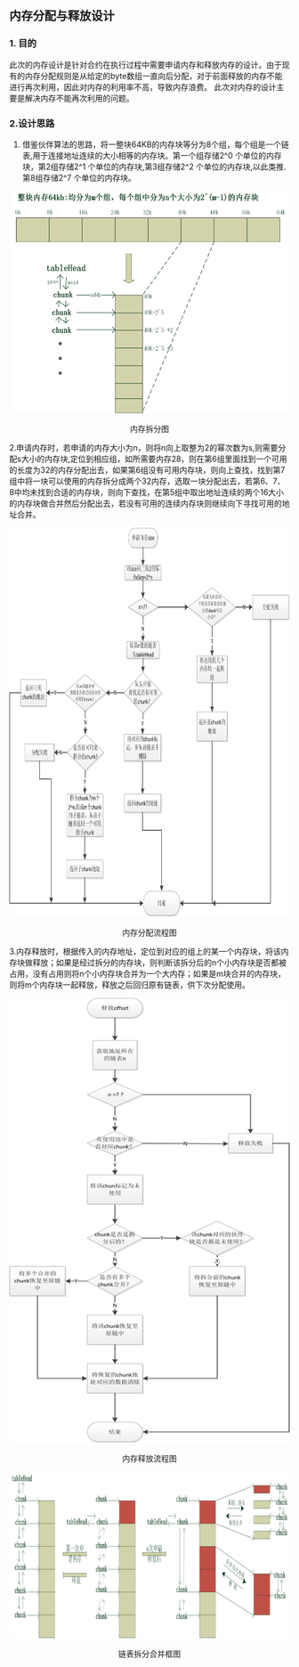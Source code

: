 ## 内存分配与释放设计

### 1. 目的
 
此次的内存设计是针对合约在执行过程中需要申请内存和释放内存的设计。由于现有的内存分配规则是从给定的byte数组一直向后分配，对于前面释放的内存不能进行再次利用，因此对内存的利用率不高，导致内存浪费。 此次对内存的设计主要是解决内存不能再次利用的问题。


### 2.设计思路

1. 借鉴伙伴算法的思路，将一整块64KB的内存块等分为8个组，每个组是一个链表,用于连接地址连续的大小相等的内存块。第一个组存储2^0 个单位的内存块，第2组存储2^1 个单位的内存块,第3组存储2^2 个单位的内存块,以此类推.第8组存储2^7 个单位的内存块。

<div align=center>
<img src="https://github.com/Noyawei/memory-alloc/raw/master/image/memory.png" width = "500" height = "400"/>
<p>内存拆分图</p>
</div>



2.申请内存时，若申请的内存大小为n，则将n向上取整为2的幂次数为s,则需要分配s大小的内存块,定位到相应组，如所需要内存28，则在第6组里面找到一个可用的长度为32的内存分配出去，如果第6组没有可用内存块，则向上查找，找到第7组中将一块可以使用的内存拆分成两个32内存，选取一块分配出去，若第6、7、8中均未找到合适的内存块，则向下查找，在第5组中取出地址连续的两个16大小的内存块做合并然后分配出去，若没有可用的连续内存块则继续向下寻找可用的地址合并。


<div align=center>
<img src="https://github.com/Noyawei/memory-alloc/raw/master/image/melloc.png" width = "800" height = "700" />
<p>内存分配流程图</p>
</div>



3.内存释放时，根据传入的内存地址，定位到对应的组上的某一个内存块，将该内存块做释放；如果是经过拆分的内存块，则判断该拆分后的n个小内存块是否都被占用，没有占用则将n个小内存块合并为一个大内存；如果是m块合并的内存块，则将m个内存块一起释放，释放之后回归原有链表，供下次分配使用。


<div align=center>
<img src="https://github.com/Noyawei/memory-alloc/raw/master/image/free.png" width = "600" height = "800" alt="内存设计"/>
<p>内存释放流程图</p>
</div>





<div align=center>
<img src="https://github.com/Noyawei/memory-alloc/raw/master/image/melloc-free.png" width = "800" height = "300" alt="内存变化"/>
<p>链表拆分合并框图</p>
</div>



